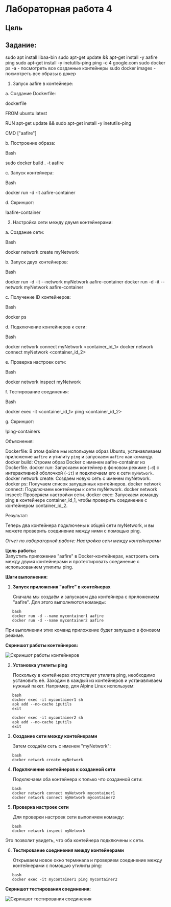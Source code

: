 # Лабораторная работа 4
## Цель 

## Задание:

sudo apt install libaa-bin
sudo apt-get update && apt-get install -y aafire ping
sudo apt-get install -y inetutils-ping
ping -c 4 google.com
sudo docker ps -a - посмотреть все созданные контейнеры
sudo docker images - посмотреть все образы в докер
1. Запуск aafire в контейнере:

a. Создание Dockerfile:

dockerfile

FROM ubuntu:latest

RUN apt-get update && sudo apt-get install -y inetutils-ping

CMD ["aafire"]

b. Построение образа:

Bash

sudo docker build . -t aafire 

c. Запуск контейнера:

Bash

docker run -d -it aafire-container

d. Скриншот:

!aafire-container

2. Настройка сети между двумя контейнерами:

a. Создание сети:

Bash

docker network create myNetwork

b. Запуск двух контейнеров:

Bash

docker run -d -it --network myNetwork aafire-container 
docker run -d -it --network myNetwork aafire-container

c. Получение ID контейнеров:

Bash

docker ps

d. Подключение контейнеров к сети:

Bash

docker network connect myNetwork <container_id_1>
docker network connect myNetwork <container_id_2>

e. Проверка настроек сети:

Bash

docker network inspect myNetwork

f. Тестирование соединения:

Bash

docker exec -it <container_id_1> ping <container_id_2>

g. Скриншот:

!ping-containers

Объяснения:

 Dockerfile: В этом файле мы используем образ Ubuntu, устанавливаем приложение `aafire` и утилиту `ping` и запускаем `aafire` как команду.
 docker build: Строим образ Docker с именем aafire-container из Dockerfile.
 docker run: Запускаем контейнер в фоновом режиме (`-d`) с интерактивной оболочкой (`-it`) и подключаем его к сети `myNetwork`.
 docker network create: Создаем новую сеть с именем myNetwork.
 docker ps: Получаем список запущенных контейнеров.
 docker network connect: Подключаем контейнеры к сети myNetwork.
 docker network inspect: Проверяем настройки сети.
 docker exec: Запускаем команду ping в контейнере container_id_1, чтобы проверить соединение с контейнером container_id_2.

Результат:

Теперь два контейнера подключены к общей сети myNetwork, и вы можете проверить соединение между ними с помощью ping.









*Отчет по лабораторной работе: Настройка сети между контейнерами*

**Цель работы:**  
Запустить приложение "aafire" в Docker-контейнерах, настроить сеть между двумя контейнерами и протестировать соединение с использованием утилиты ping.

**Шаги выполнения:**

1. **Запуск приложения "aafire" в контейнерах**

   Сначала мы создаём и запускаем два контейнера с приложением "aafire". Для этого выполняются команды:
```
   bash
   docker run -d --name mycontainer1 aafire
   docker run -d --name mycontainer2 aafire
```
   При выполнении этих команд приложение будет запущено в фоновом режиме.

   **Скриншот работы контейнеров:**
   
   ![Скриншот работы контейнеров](ссылка_на_скриншот)

2. **Установка утилиты ping**

   Поскольку в контейнерах отсутствует утилита ping, необходимо установить её. Заходим в каждый из контейнеров и устанавливаем нужный пакет. Например, для Alpine Linux используем:
```
   bash
   docker exec -it mycontainer1 sh
   apk add --no-cache iputils
   exit

   docker exec -it mycontainer2 sh
   apk add --no-cache iputils
   exit
```   
3. **Создание сети между контейнерами**

   Затем создаём сеть с именем "myNetwork":
```
   bash
   docker network create myNetwork
```   
4. **Подключение контейнеров к созданной сети**

   Подключаем оба контейнера к только что созданной сети:
```
   bash
   docker network connect myNetwork mycontainer1
   docker network connect myNetwork mycontainer2
  ``` 
5. **Проверка настроек сети**

   Для проверки настроек сети выполняем команду:
```
   bash
   docker network inspect myNetwork
```   
   Это позволит увидеть, что оба контейнера подключены к сети.

6. **Тестирование соединения между контейнерами**

   Открываем новое окно терминала и проверяем соединение между контейнерами с помощью утилиты ping:
```
   bash
   docker exec -it mycontainer1 ping mycontainer2
 ```  
   **Скриншот тестирования соединения:**
   
   ![Скриншот тестирования соединения](ссылка_на_скриншот)
